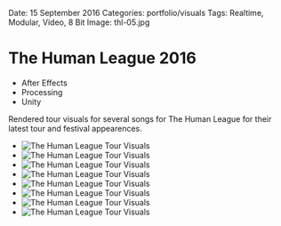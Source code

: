 Date: 15 September 2016
Categories: portfolio/visuals
Tags: Realtime, Modular, Video, 8 Bit
Image: thl-05.jpg

# The Human League 2016

<section class="description">

<ul class="skills">
  <li>After Effects</li>
  <li>Processing</li>
  <li>Unity</li>
</ul>

Rendered tour visuals for several songs for The Human League for their latest tour and festival appearences.

</section>

<ul class="image_group">
  <li class="slide"><img src="/attachments/thl-01.jpg" alt="The Human League Tour Visuals"></li>
  <li class="slide"><img src="/attachments/thl-02.jpg" alt="The Human League Tour Visuals"></li>
  <li class="slide"><img src="/attachments/thl-03.jpg" alt="The Human League Tour Visuals"></li>
  <li class="slide"><img src="/attachments/thl-04.jpg" alt="The Human League Tour Visuals "></li>
  <li class="slide"><img src="/attachments/thl-05.jpg" alt="The Human League Tour Visuals"></li>
  <li class="slide"><img src="/attachments/thl-06.jpg" alt="The Human League Tour Visuals"></li>
  <li class="slide"><img src="/attachments/thl-07.jpg" alt="The Human League Tour Visuals"></li>
  <li class="slide"><img src="/attachments/thl-08.jpg" alt="The Human League Tour Visuals"></li>
</ul>
